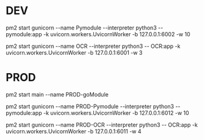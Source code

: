 # DEV

pm2 start gunicorn   --name Pymodule   --interpreter python3   --   pymodule:app -k uvicorn.workers.UvicornWorker -b 127.0.0.1:6002 -w 10

pm2 start gunicorn   --name OCR   --interpreter python3   --   OCR:app -k uvicorn.workers.UvicornWorker -b 127.0.0.1:6001 -w 3



# PROD

pm2 start main --name PROD-goModule

pm2 start gunicorn   --name PROD-Pymodule   --interpreter python3   --   pymodule:app -k uvicorn.workers.UvicornWorker -b 127.0.0.1:6012 -w 10

pm2 start gunicorn   --name PROD-OCR   --interpreter python3   --   OCR:app -k uvicorn.workers.UvicornWorker -b 127.0.0.1:6011 -w 4


